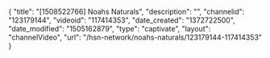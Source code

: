 {
    "title": "[1508522766] Noahs Naturals",
    "description": "",
    "channelid": "123179144",
    "videoid": "117414353",
    "date_created": "1372722500",
    "date_modified": "1505162879",
    "type": "captivate",
    "layout": "channelVideo",
    "url": "\/hsn-network\/noahs-naturals\/123179144-117414353"
}